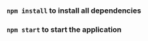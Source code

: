 ### `npm install` to install all dependencies
### `npm start` to start the application
<!-- ### `npm run build` fails to minify -->